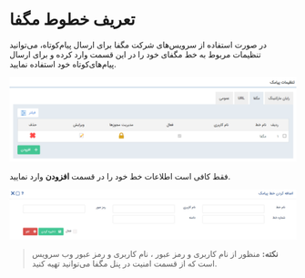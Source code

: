 # تعریف خطوط مگفا



در صورت استفاده از سرویس‌های شرکت مگفا برای ارسال پیام‌کوتاه، می‌توانید تنظیمات مربوط به خط مگفای خود را در این قسمت وارد کرده و برای ارسال پیام‌های‌کوتاه خود استفاده نمایید.

![](magfa1.png)

فقط کافی است اطلاعات خط خود را در قسمت **افزودن** وارد نمایید.

![](magfa2.png)

> **نکته:** منظور از نام کاربری و رمز عبور ، نام کاربری و رمز عبور وب سرویس است که از قسمت امنیت در پنل مگفا می‌توانید تهیه کنید.

